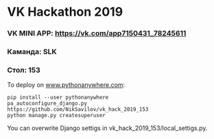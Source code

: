 # VK Hackathon 2019
### VK MINI APP: https://vk.com/app7150431_78245611
### Каманда: SLK
### Cтол: 153 


To deploy on www.pythonanywhere.com:

```
pip install --user pythonanywhere
pa_autoconfigure_django.py https://github.com/NikSavilov/vk_hack_2019_153
python manage.py createsuperuser
```

You can overwrite Django settigs in vk_hack_2019_153/local_settigs.py.
